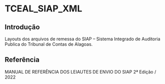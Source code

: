 # TCEAL_SIAP_XML


## Introdução

Layouts dos arquivos de remessa do SIAP – Sistema Integrado de Auditoria Publica do Tribunal de Contas de Alagoas.


## Referência

MANUAL DE REFERÊNCIA DOS LEIAUTES DE ENVIO DO SIAP 2ª Edição / 2022